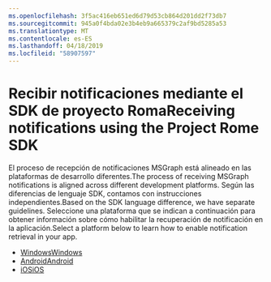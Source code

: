```yaml
---
ms.openlocfilehash: 3f5ac416eb651ed6d79d53cb864d201dd2f73db7
ms.sourcegitcommit: 945a0f4bda02e3b4eb9a665379c2af9bd5285a53
ms.translationtype: MT
ms.contentlocale: es-ES
ms.lasthandoff: 04/18/2019
ms.locfileid: "58907597"
---
```

# <a name="receiving-notifications-using-the-project-rome-sdk"></a><span data-ttu-id="a350a-101">Recibir notificaciones mediante el SDK de proyecto Roma</span><span class="sxs-lookup"><span data-stu-id="a350a-101">Receiving notifications using the Project Rome SDK</span></span>

<span data-ttu-id="a350a-102">El proceso de recepción de notificaciones MSGraph está alineado en las plataformas de desarrollo diferentes.</span><span class="sxs-lookup"><span data-stu-id="a350a-102">The process of receiving MSGraph notifications is aligned across different development platforms.</span></span> <span data-ttu-id="a350a-103">Según las diferencias de lenguaje SDK, contamos con instrucciones independientes.</span><span class="sxs-lookup"><span data-stu-id="a350a-103">Based on the SDK language difference, we have separate guidelines.</span></span> <span data-ttu-id="a350a-104">Seleccione una plataforma que se indican a continuación para obtener información sobre cómo habilitar la recuperación de notificación en la aplicación.</span><span class="sxs-lookup"><span data-stu-id="a350a-104">Select a platform below to learn how to enable notification retrieval in your app.</span></span>

* [<span data-ttu-id="a350a-105">Windows</span><span class="sxs-lookup"><span data-stu-id="a350a-105">Windows</span></span>](how-to-guide-for-windows.md)
* [<span data-ttu-id="a350a-106">Android</span><span class="sxs-lookup"><span data-stu-id="a350a-106">Android</span></span>](how-to-guide-for-android.md)
* [<span data-ttu-id="a350a-107">iOS</span><span class="sxs-lookup"><span data-stu-id="a350a-107">iOS</span></span>](how-to-guide-for-ios.md)